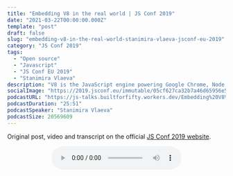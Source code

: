 ```yaml
---
title: "Embedding V8 in the real world | JS Conf 2019"
date: "2021-03-22T00:00:00.000Z"
template: "post"
draft: false
slug: "embedding-v8-in-the-real-world-stanimira-vlaeva-jsconf-eu-2019"
category: "JS Conf 2019"
tags:
  - "Open source"
  - "Javascript"
  - "JS Conf EU 2019"
  - "Stanimira Vlaeva"
description: "V8 is the JavaScript engine powering Google Chrome, Node.js and NativeScript. NativeScript embeds V8 to process JavaScript and dynamically call Android APIs. This enables developers to write Android applications in JavaScript and directly access the underlying OS. Come to this session to learn what challenges the NativeScript team met embedding V8 in a mobile framework and how you can power any C++ based application with one of the most sophisticated JavaScript engines."
socialImage: "https://2019.jsconf.eu/immutable/05cf627ca32b7a46d65956e57f69d47b88e4e4ef/images/cms/stanimira-vlaeva-a37165e7-1000-square.jpg"
podcastURL: "https://js-talks.builtforfifty.workers.dev/Embedding%20V8%20in%20the%20real%20world%20by%20Stanimira%20Vlaeva%20%7C%C2%A0JSConf%20EU%202019.mp3"
podcastDuration: "25:51"
podcastSpeaker: "Stanimira Vlaeva"
podcastSize: 20569609
---
```


Original post, video and transcript on the official [JS Conf 2019 website](https://2019.jsconf.eu/stanimira-vlaeva/embedding-v8-in-the-real-world.html).

<!-- End of podcast preview -->

<div style="text-align: center">
	<audio controls="controls">
		<source type="audio/mp3" src="https://js-talks.builtforfifty.workers.dev/Embedding%20V8%20in%20the%20real%20world%20by%20Stanimira%20Vlaeva%20%7C%C2%A0JSConf%20EU%202019.mp3"></source>
		<p>Your browser does not support the audio element.</p>
	</audio>
</div>
